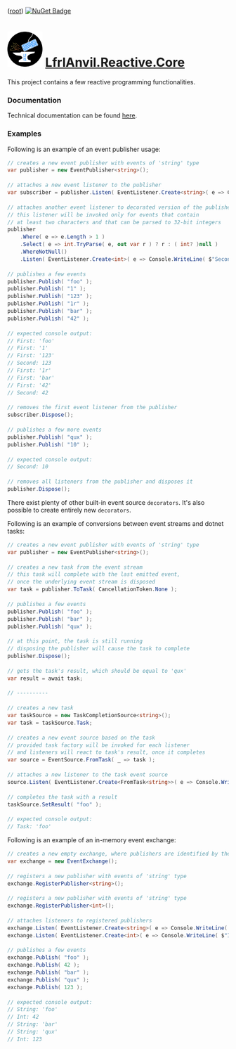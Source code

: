 ﻿([root](https://github.com/CalionVarduk/LfrlAnvil/blob/main/readme.md))
[![NuGet Badge](https://buildstats.info/nuget/LfrlAnvil.Reactive.Core)](https://www.nuget.org/packages/LfrlAnvil.Reactive.Core/)

# [<img src="../../../../assets/logo.png" alt="logo" height="80"/>](../../../../assets/logo.png) [LfrlAnvil.Reactive.Core](https://github.com/CalionVarduk/LfrlAnvil/tree/main/src/LfrlAnvil.Reactive/LfrlAnvil.Reactive.Core)

This project contains a few reactive programming functionalities.

### Documentation

Technical documentation can be found [here](https://calionvarduk.github.io/LfrlAnvil/api/LfrlAnvil.Reactive.Core/LfrlAnvil.Reactive.html).

### Examples

Following is an example of an event publisher usage:
```csharp
// creates a new event publisher with events of 'string' type
var publisher = new EventPublisher<string>();

// attaches a new event listener to the publisher
var subscriber = publisher.Listen( EventListener.Create<string>( e => Console.WriteLine( $"First: '{e}'" ) ) );

// attaches another event listener to decorated version of the publisher
// this listener will be invoked only for events that contain
// at least two characters and that can be parsed to 32-bit integers
publisher
    .Where( e => e.Length > 1 )
    .Select( e => int.TryParse( e, out var r ) ? r : ( int? )null )
    .WhereNotNull()
    .Listen( EventListener.Create<int>( e => Console.WriteLine( $"Second: {e}" ) ) );

// publishes a few events
publisher.Publish( "foo" );
publisher.Publish( "1" );
publisher.Publish( "123" );
publisher.Publish( "1r" );
publisher.Publish( "bar" );
publisher.Publish( "42" );

// expected console output:
// First: 'foo'
// First: '1'
// First: '123'
// Second: 123
// First: '1r'
// First: 'bar'
// First: '42'
// Second: 42

// removes the first event listener from the publisher
subscriber.Dispose();

// publishes a few more events
publisher.Publish( "qux" );
publisher.Publish( "10" );

// expected console output:
// Second: 10

// removes all listeners from the publisher and disposes it
publisher.Dispose();
```

There exist plenty of other built-in event source `decorators`.
It's also possible to create entirely new `decorators`.

Following is an example of conversions between event streams and dotnet tasks:
```csharp
// creates a new event publisher with events of 'string' type
var publisher = new EventPublisher<string>();

// creates a new task from the event stream
// this task will complete with the last emitted event,
// once the underlying event stream is disposed
var task = publisher.ToTask( CancellationToken.None );

// publishes a few events
publisher.Publish( "foo" );
publisher.Publish( "bar" );
publisher.Publish( "qux" );

// at this point, the task is still running
// disposing the publisher will cause the task to complete
publisher.Dispose();

// gets the task's result, which should be equal to 'qux'
var result = await task;

// ----------

// creates a new task
var taskSource = new TaskCompletionSource<string>();
var task = taskSource.Task;

// creates a new event source based on the task
// provided task factory will be invoked for each listener
// and listeners will react to task's result, once it completes
var source = EventSource.FromTask( _ => task );

// attaches a new listener to the task event source
source.Listen( EventListener.Create<FromTask<string>>( e => Console.WriteLine( $"Task: '{e.Result}'" ) ) );

// completes the task with a result
taskSource.SetResult( "foo" );

// expected console output:
// Task: 'foo'
```

Following is an example of an in-memory event exchange:
```csharp
// creates a new empty exchange, where publishers are identified by their event type
var exchange = new EventExchange();

// registers a new publisher with events of 'string' type
exchange.RegisterPublisher<string>();

// registers a new publisher with events of 'string' type
exchange.RegisterPublisher<int>();

// attaches listeners to registered publishers
exchange.Listen( EventListener.Create<string>( e => Console.WriteLine( $"String: '{e}'" ) ) );
exchange.Listen( EventListener.Create<int>( e => Console.WriteLine( $"Int: '{e}'" ) ) );

// publishes a few events
exchange.Publish( "foo" );
exchange.Publish( 42 );
exchange.Publish( "bar" );
exchange.Publish( "qux" );
exchange.Publish( 123 );

// expected console output:
// String: 'foo'
// Int: 42
// String: 'bar'
// String: 'qux'
// Int: 123
```
